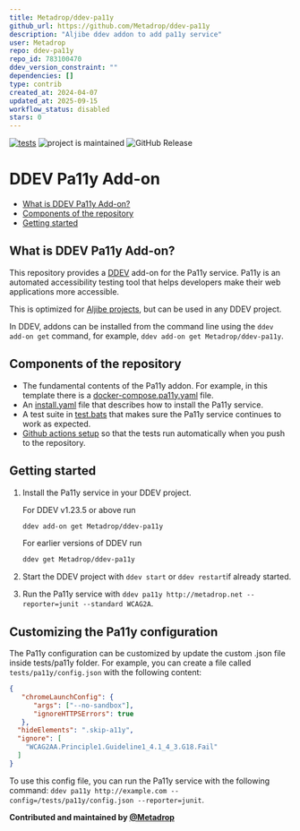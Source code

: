 ```yaml
---
title: Metadrop/ddev-pa11y
github_url: https://github.com/Metadrop/ddev-pa11y
description: "Aljibe ddev addon to add pa11y service"
user: Metadrop
repo: ddev-pa11y
repo_id: 783100470
ddev_version_constraint: ""
dependencies: []
type: contrib
created_at: 2024-04-07
updated_at: 2025-09-15
workflow_status: disabled
stars: 0
---
```


[![tests](https://github.com/Metadrop/ddev-pa11y/actions/workflows/tests.yml/badge.svg)](https://github.com/Metadrop/ddev-pa11y/actions/workflows/tests.yml) ![project is maintained](https://img.shields.io/maintenance/yes/2024.svg)
![GitHub Release](https://img.shields.io/github/v/release/Metadrop/ddev-pa11y)

# DDEV Pa11y Add-on <!-- omit in toc -->

* [What is DDEV Pa11y Add-on?](#what-is-ddev-pa11y-add-on)
* [Components of the repository](#components-of-the-repository)
* [Getting started](#getting-started)

## What is DDEV Pa11y Add-on?
This repository provides a [DDEV](https://ddev.readthedocs.io) add-on for the Pa11y service. Pa11y is an automated accessibility testing tool that helps developers make their web applications more accessible.

This is optimized for [Aljibe projects](https://github.com/Metadrop/Aljibe/), but can be used in any DDEV project.

In DDEV, addons can be installed from the command line using the `ddev add-on get` command, for example, `ddev add-on get Metadrop/ddev-pa11y`.

## Components of the repository

* The fundamental contents of the Pa11y addon. For example, in this template there is a [docker-compose.pa11y.yaml](https://github.com/Metadrop/ddev-pa11y/blob/main/docker-compose.pa11y.yaml) file.
* An [install.yaml](https://github.com/Metadrop/ddev-pa11y/blob/main/install.yaml) file that describes how to install the Pa11y service.
* A test suite in [test.bats](https://github.com/Metadrop/ddev-pa11y/blob/main/tests/test.bats) that makes sure the Pa11y service continues to work as expected.
* [Github actions setup](https://github.com/Metadrop/ddev-pa11y/blob/main/.github/workflows/tests.yml) so that the tests run automatically when you push to the repository.

## Getting started

1. Install the Pa11y service in your DDEV project.

    For DDEV v1.23.5 or above run

    ```sh
    ddev add-on get Metadrop/ddev-pa11y
    ```

    For earlier versions of DDEV run

    ```sh
    ddev get Metadrop/ddev-pa11y
    ```

1. Start the DDEV project with `ddev start` or `ddev restart`if already started.
1. Run the Pa11y service with `ddev pa11y http://metadrop.net --reporter=junit --standard WCAG2A`.

## Customizing the Pa11y configuration

The Pa11y configuration can be customized by update the custom .json file inside tests/pa11y folder. For example, you can create a file called `tests/pa11y/config.json` with the following content: 

```json
{
   "chromeLaunchConfig": {
      "args": ["--no-sandbox"],
      "ignoreHTTPSErrors": true
   }, 
  "hideElements": ".skip-a11y",
  "ignore": [
    "WCAG2AA.Principle1.Guideline1_4.1_4_3.G18.Fail"
  ]
}
```
To use this config file, you can run the Pa11y service with the following command: 
`ddev pa11y http://example.com --config=/tests/pa11y/config.json --reporter=junit`.

**Contributed and maintained by [@Metadrop](https://github.com/Metadrop)**
